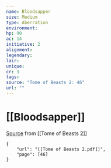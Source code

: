 ```yaml
---
name: Bloodsapper
size: Medium
type: Aberration
environment: 
hp: 90
ac: 14
initiative: 2
alignment: 
legendary: 
lair: 
unique: 
cr: 3
tags: 
source: "Tome of Beasts 2: 46"
url: ""
---
```

# [[Bloodsapper]]

[Source](zotero://open-pdf/library/items/9UQIAB6R?page=46) from [[Tome of Beasts 2]]

```pdf
{
	"url": "[[Tome of Beasts 2.pdf]]",
	"page": [46]
}
```

